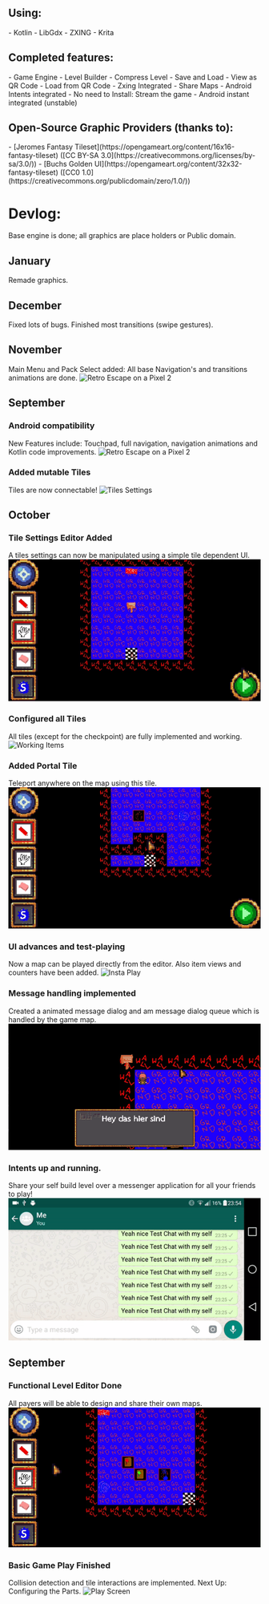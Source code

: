 <h2> Using: </h2>
- Kotlin
- LibGdx
- ZXING
- Krita

<h2> Completed features: </h2>
- Game Engine
- Level Builder
    - Compress Level
    - Save and Load
    - View as QR Code
- Load from QR Code
    - Zxing Integrated
- Share Maps
    - Android Intents integrated
- No need to Install: Stream the game
    - Android instant integrated (unstable)

<h2> Open-Source Graphic Providers (thanks to):</h2>
- [Jeromes Fantasy Tileset](https://opengameart.org/content/16x16-fantasy-tileset) ([CC BY-SA 3.0](https://creativecommons.org/licenses/by-sa/3.0/))
- [Buchs Golden UI](https://opengameart.org/content/32x32-fantasy-tileset) ([CC0 1.0](https://creativecommons.org/publicdomain/zero/1.0/))


<h1> Devlog: </h1>
Base engine is done; all graphics are place holders or Public domain.

<h2> January </h2>
Remade graphics.

<h2> December </h2>
Fixed lots of bugs. Finished most transitions (swipe gestures).

<h2> November </h2>
Main Menu and Pack Select added: All base Navigation's and transitions animations are done.
<img src="BlogImages/img13.gif" alt="Retro Escape on a Pixel 2">

<h2> September </h2>

<h3> Android compatibility </h3>
New Features include: Touchpad, full navigation, navigation animations and Kotlin code improvements.
<img src="BlogImages/img10.gif" alt="Retro Escape on a Pixel 2">


<h3>Added mutable Tiles</h3>
Tiles are now connectable!
<img src="BlogImages/img9.gif" alt="Tiles Settings">

<h2> October </h2>

<h3>Tile Settings Editor Added</h3>
A tiles settings can now be manipulated using a simple tile dependent UI.
<img src="BlogImages/img6.gif" alt="Tiles Settings">

<h3>Configured all Tiles</h3>
All tiles (except for the checkpoint) are fully implemented and working.
<img src="BlogImages/img7.gif" alt="Working Items">

<h3> Added Portal Tile </h3>
Teleport anywhere on the map using this tile.
<img src="BlogImages/img8.gif" alt="Teleport">

<h3> UI advances and test-playing </h3>
Now a map can be played directly from the editor. Also item views and counters have been added.

<img src="BlogImages/img5.gif" alt="Insta Play">

<h3> Message handling implemented </h3>
Created a animated message dialog and am message dialog queue which is handled by the game map.

<img src="BlogImages/img4.gif" alt="Dialog">

<h3> Intents up and running. </h3>
Share your self build level over a messenger application for all your friends to play! 

<img src="BlogImages/img3.gif" alt="Android Intents">

<h2> September </h2>

<h3> Functional Level Editor Done </h3>
All payers will be able to design and share their own maps.

<img src="BlogImages/img1.gif" alt="Level Builder">

<h3> Basic Game Play Finished </h3>
Collision detection and tile interactions are implemented.
Next Up: Configuring the Parts.

<img src="BlogImages/img2.gif" alt="Play Screen">
